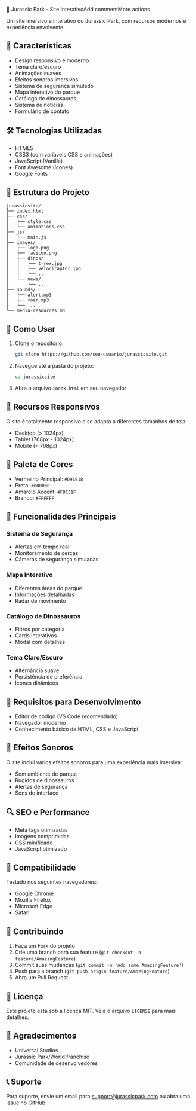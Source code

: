  🦖 Jurassic Park - Site InterativoAdd commentMore actions

Um site imersivo e interativo do Jurassic Park, com recursos modernos e experiência envolvente.

## 🌟 Características

- Design responsivo e moderno
- Tema claro/escuro
- Animações suaves
- Efeitos sonoros imersivos
- Sistema de segurança simulado
- Mapa interativo do parque
- Catálogo de dinossauros
- Sistema de notícias
- Formulário de contato

## 🛠️ Tecnologias Utilizadas

- HTML5
- CSS3 (com variáveis CSS e animações)
- JavaScript (Vanilla)
- Font Awesome (ícones)
- Google Fonts

## 📂 Estrutura do Projeto

```
jurassicsite/
├── index.html
├── css/
│   ├── style.css
│   └── animations.css
├── js/
│   └── main.js
├── images/
│   ├── logo.png
│   ├── favicon.png
│   ├── dinos/
│   │   ├── t-rex.jpg
│   │   ├── velociraptor.jpg
│   │   └── ...
│   └── news/
│       └── ...
├── sounds/
│   ├── alert.mp3
│   ├── roar.mp3
│   └── ...
└── media-resources.md
```

## 🚀 Como Usar

1. Clone o repositório:
   ```bash
   git clone https://github.com/seu-usuario/jurassicsite.git
   ```

2. Navegue até a pasta do projeto:
   ```bash
   cd jurassicsite
   ```

3. Abra o arquivo `index.html` em seu navegador

## 📱 Recursos Responsivos

O site é totalmente responsivo e se adapta a diferentes tamanhos de tela:

- Desktop (> 1024px)
- Tablet (768px - 1024px)
- Mobile (< 768px)

## 🎨 Paleta de Cores

- Vermelho Principal: `#D91E18`
- Preto: `#000000`
- Amarelo Accent: `#F9C31F`
- Branco: `#FFFFFF`

## 🔧 Funcionalidades Principais

### Sistema de Segurança
- Alertas em tempo real
- Monitoramento de cercas
- Câmeras de segurança simuladas

### Mapa Interativo
- Diferentes áreas do parque
- Informações detalhadas
- Radar de movimento

### Catálogo de Dinossauros
- Filtros por categoria
- Cards interativos
- Modal com detalhes

### Tema Claro/Escuro
- Alternância suave
- Persistência de preferência
- Ícones dinâmicos

## 📝 Requisitos para Desenvolvimento

- Editor de código (VS Code recomendado)
- Navegador moderno
- Conhecimento básico de HTML, CSS e JavaScript

## 🎵 Efeitos Sonoros

O site inclui vários efeitos sonoros para uma experiência mais imersiva:
- Som ambiente de parque
- Rugidos de dinossauros
- Alertas de segurança
- Sons de interface

## 🔍 SEO e Performance

- Meta tags otimizadas
- Imagens comprimidas
- CSS minificado
- JavaScript otimizado

## 📱 Compatibilidade

Testado nos seguintes navegadores:
- Google Chrome
- Mozilla Firefox
- Microsoft Edge
- Safari

## 🤝 Contribuindo

1. Faça um Fork do projeto
2. Crie uma branch para sua feature (`git checkout -b feature/AmazingFeature`)
3. Commit suas mudanças (`git commit -m 'Add some AmazingFeature'`)
4. Push para a branch (`git push origin feature/AmazingFeature`)
5. Abra um Pull Request

## 📄 Licença

Este projeto está sob a licença MIT. Veja o arquivo `LICENSE` para mais detalhes.

## 🙏 Agradecimentos

- Universal Studios
- Jurassic Park/World franchise
- Comunidade de desenvolvedores

## 📞 Suporte

Para suporte, envie um email para support@jurassicpark.com ou abra uma issue no GitHub. 
